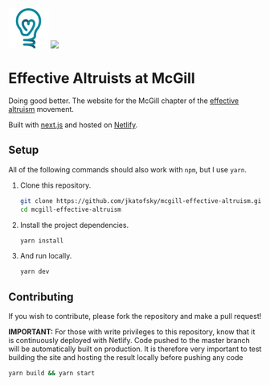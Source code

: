 <img src="public/images/ea-logo.png" alt="drawing" width="80"/>

<img src="https://api.netlify.com/api/v1/badges/12a2190a-5861-4816-bb81-97f41009747d/deploy-status">

# Effective Altruists at McGill

Doing good better. The website for the McGill chapter of the [effective altruism](https://www.effectivealtruism.org/) movement.

Built with [next.js](https://nextjs.org/) and hosted on [Netlify](https://www.netlify.com/).

## Setup

All of the following commands should also work with `npm`, but I use `yarn`.

1. Clone this repository.

   ```bash
   git clone https://github.com/jkatofsky/mcgill-effective-altruism.git
   cd mcgill-effective-altruism
   ```

2. Install the project dependencies.

    ```bash
    yarn install
    ```

3. And run locally.

    ```bash
    yarn dev
    ```

## Contributing

If you wish to contribute, please fork the repository and make a pull request!

**IMPORTANT:** For those with write privileges to this repository, know that it is continuously deployed with Netlify. Code pushed to the master branch will be automatically built on production. It is therefore very important to test building the site and hosting the result locally before pushing any code

```bash
yarn build && yarn start
```
